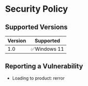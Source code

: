 # Security Policy

## Supported Versions


| Version | Supported          |
| ------- | ------------------ |
| 1.0   | :white_check_mark:Windows 11 |


## Reporting a Vulnerability

- Loading to product: rerror
